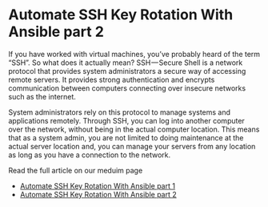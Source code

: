 # Automate SSH Key Rotation With Ansible part 2

If you have worked with virtual machines, you’ve probably heard of the term “SSH”. So what does it actually mean? SSH — Secure Shell is a network protocol that provides system administrators a secure way of accessing remote servers. It provides strong authentication and encrypts communication between computers connecting over insecure networks such as the internet.

System administrators rely on this protocol to manage systems and applications remotely. Through SSH, you can log into another computer over the network, without being in the actual computer location. This means that as a system admin, you are not limited to doing maintenance at the actual server location and, you can manage your servers from any location as long as you have a connection to the network.

Read the full article on our meduim page

- [Automate SSH Key Rotation With Ansible part 1](https://medium.com/rackbrains/automate-ssh-key-rotation-with-ansible-part-1-a99934d2dfc9)
- [Automate SSH Key Rotation With Ansible part 2](https://medium.com/rackbrains/automate-ssh-key-rotation-with-ansible-part-2-7c6f599dd086)
